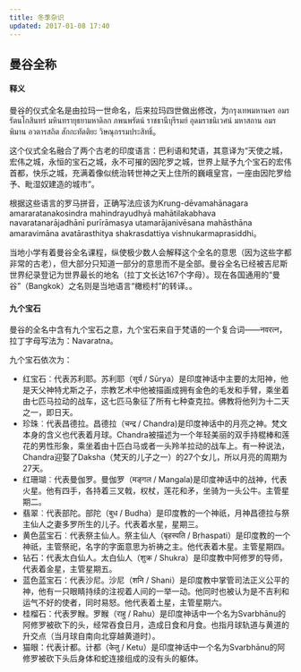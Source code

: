 ```yaml
---
title: 冬季杂识
updated: 2017-01-08 17:40
---
```


## 曼谷全称

#### 释义

曼谷的仪式全名是由拉玛一世命名，后来拉玛四世做出修改，为กรุงเทพมหานคร อมรรัตนโกสินทร์ มหินทรายุธยามหาดิลก ภพนพรัตน์ ราชธานีบุรีรมย์ อุดมราชนิเวศน์ มหาสถาน อมรพิมาน อวตารสถิต สักกะทัตติยะ วิษณุกรรมประสิทธิ์。

这个仪式全名融合了两个古老的印度语言：巴利语和梵语，其意译为“天使之城，宏伟之城，永恒的宝石之城，永不可摧的因陀罗之城，世界上赋予九个宝石的宏伟首都，快乐之城，充满着像似统治转世神之天上住所的巍峨皇宫，一座由因陀罗给予、毗湿奴建造的城市”。

根据这些语言的罗马拼音，正确写法应该为Krung-dēvamahānagara amararatanakosindra mahindrayudhyā mahātilakabhava navaratanarājadhānī purīrāmasya utamarājanivēsana mahāsthāna amaravimāna avatārasthitya shakrasdattiya vishnukarmaprasiddhi。

当地小学有着曼谷全名课程，纵使极少数人会解释这个全名的意思（因为这些字都非常的古老），但大部分只知道一部分的意思而不是全部。曼谷全名已经被吉尼斯世界纪录登记为世界最长的地名（拉丁文长达167个字母）。现在各国通用的“曼谷”（Bangkok）之名则是当地语言“橄榄村”的转译。。

#### 九个宝石

曼谷的全名中含有九个宝石之意，九个宝石来自于梵语的一个复合词——नवरत्न，拉丁字母写法为：Navaratna。

九个宝石依次为：

+ 红宝石︰代表苏利耶。苏利耶（सूर्य / Sūrya）是印度神话中主要的太阳神，他是天父神特尤斯之子，宗教艺术中他被描画成拥有金色的毛发和手臂，乘坐着由七匹马拉动的战车，这七匹马象征了所有七种查克拉。佛教将他列为十二天之一，即日天。
+ 珍珠︰代表昌德拉。昌德拉（चन्द्र / Chandra)是印度神话中的月亮之神。梵文本身的含义也代表着月球。Chandra被描述为一个年轻美丽的双手持棍棒和莲花的男性形象，乘坐着由十匹白马或者一头羚羊拉动的战车上。有一种说法，Chandra迎娶了Daksha（梵天的儿子之一）的27个女儿，所以月亮的周期为27天。
+ 红珊瑚︰代表曼伽罗。曼伽罗（मङ्गल / Mangala)是印度神话中的战神，代表火星。他有四手，各持着三叉戟，权杖，莲花和矛，坐骑为一头公牛。主管星期二。
+ 翡翠︰代表部陀。部陀（बुध / Budha）是印度教的一个神祇，月神昌德拉与祭主仙人之妻多罗所生的儿子。代表着水星，星期三。
+ 黄色蓝宝石︰代表祭主仙人。祭主仙人（बृहस्पति / Bṛhaspati）是印度教的一个神祇，主管祭祀，名字的字面意思为祈祷之主。他代表着木星。主管星期四。
+ 钻石：代表太白仙人。太白仙人（शुक्र / Shukra）是印度教中阿修罗的导师，代表着金星，主管星期五。
+ 蓝色蓝宝石：代表沙尼。沙尼（शनि / Shani）是印度教中掌管司法正义公平的神，他有一只眼睛持续的注视着人间的一举一动。他同时也被认为是不吉利和运气不好的使者，同时易怒。他代表着土星，主管星期六。
+ 桂榴石：代表罗睺。罗睺（राहु / Rahu）是印度神话中一个名为Svarbhānu的阿修罗被砍下的头，经常吞食日月，造成日食和月食。也指月球轨道与黄道的升交点（当月球自南向北穿越黄道时）。
+ 猫眼：代表计都。计都（केतु / Ketu）是印度神话中一个名为Svarbhānu的阿修罗被砍下头后身体和蛇连接组成的没有头的躯体。
